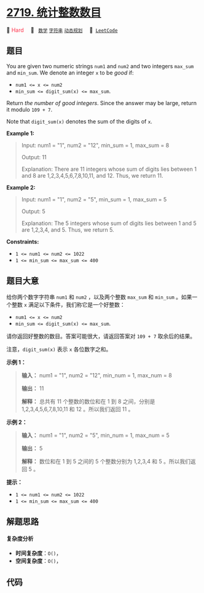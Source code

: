 # [2719. 统计整数数目](https://leetcode.com/problems/count-of-integers)

🔴 <font color=#ff334b>Hard</font>&emsp; 🔖&ensp; [`数学`](/leetcode/outline/tag/math.md) [`字符串`](/leetcode/outline/tag/string.md) [`动态规划`](/leetcode/outline/tag/dynamic-programming.md)&emsp; 🔗&ensp;[`LeetCode`](https://leetcode.com/problems/count-of-integers)


## 题目

You are given two numeric strings `num1` and `num2` and two integers `max_sum`
and `min_sum`. We denote an integer `x` to be _good_ if:

  * `num1 <= x <= num2`
  * `min_sum <= digit_sum(x) <= max_sum`.

Return _the number of good integers_. Since the answer may be large, return it
modulo `109 + 7`.

Note that `digit_sum(x)` denotes the sum of the digits of `x`.



**Example 1:**

> Input: num1 = "1", num2 = "12", min_sum = 1, max_sum = 8
> 
> Output: 11
> 
> Explanation: There are 11 integers whose sum of digits lies between 1 and 8 are 1,2,3,4,5,6,7,8,10,11, and 12. Thus, we return 11.

**Example 2:**

> Input: num1 = "1", num2 = "5", min_sum = 1, max_sum = 5
> 
> Output: 5
> 
> Explanation: The 5 integers whose sum of digits lies between 1 and 5 are 1,2,3,4, and 5. Thus, we return 5.

**Constraints:**

  * `1 <= num1 <= num2 <= 1022`
  * `1 <= min_sum <= max_sum <= 400`


## 题目大意

给你两个数字字符串 `num1` 和 `num2` ，以及两个整数 `max_sum` 和 `min_sum` 。如果一个整数 `x`
满足以下条件，我们称它是一个好整数：

  * `num1 <= x <= num2`
  * `min_sum <= digit_sum(x) <= max_sum`.

请你返回好整数的数目。答案可能很大，请返回答案对 `109 + 7` 取余后的结果。

注意，`digit_sum(x)` 表示 `x` 各位数字之和。



**示例 1：**

> 
> 
> 
> 
> 
> **输入：** num1 = "1", num2 = "12", min_num = 1, max_num = 8
> 
> **输出：** 11
> 
> **解释：** 总共有 11 个整数的数位和在 1 到 8 之间，分别是 1,2,3,4,5,6,7,8,10,11 和 12 。所以我们返回 11 。
> 
> 

**示例 2：**

> 
> 
> 
> 
> 
> **输入：** num1 = "1", num2 = "5", min_num = 1, max_num = 5
> 
> **输出：** 5
> 
> **解释：** 数位和在 1 到 5 之间的 5 个整数分别为 1,2,3,4 和 5 。所以我们返回 5 。
> 
> 



**提示：**

  * `1 <= num1 <= num2 <= 1022`
  * `1 <= min_sum <= max_sum <= 400`


## 解题思路

#### 复杂度分析

- **时间复杂度**：`O()`，
- **空间复杂度**：`O()`，

## 代码

```javascript

```